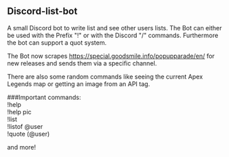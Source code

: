 ## Discord-list-bot
A small Discord bot to write list and see other users lists. The Bot can either be used with the Prefix "!" or with the Discord "/" commands.
Furthermore the bot can support a quot system.

The Bot now scrapes https://special.goodsmile.info/popupparade/en/ for new releases and sends them via a specific channel.

There are also some random commands like seeing the current Apex Legends map or getting an image from an API tag.

###Important commands: <br>
!help <br>
!help pic <br>
!list <br>
!listof @user <br>
!quote (@user) <br>

and more!
